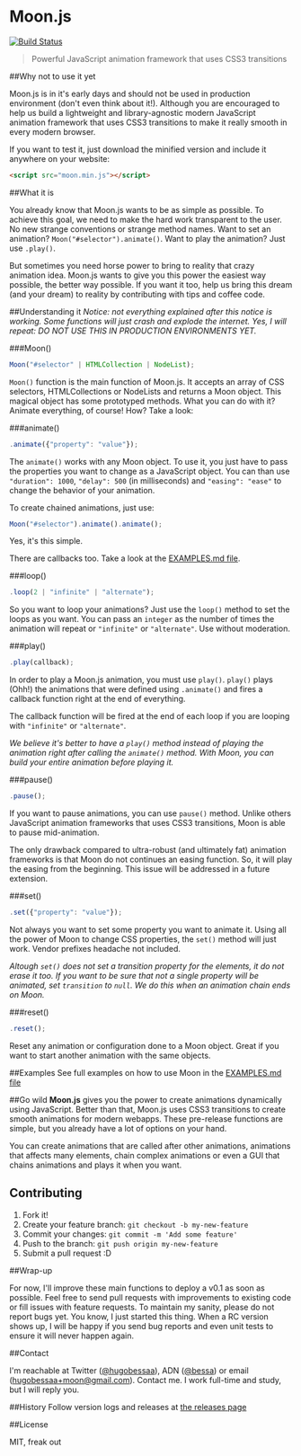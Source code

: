 Moon.js
====
[![Build Status](https://travis-ci.org/hugobessaa/moon.png?branch=master)](https://travis-ci.org/hugobessaa/moon)

> Powerful JavaScript animation framework that uses CSS3 transitions

##Why not to use it yet

Moon.js is in it's early days and should not be used in production environment (don't even think about it!). Although you are encouraged to help us build a lightweight and library-agnostic modern JavaScript animation framework that uses CSS3 transitions to make it really smooth in every modern browser.

If you want to test it, just download the minified version and include it anywhere on your website:

```html
<script src="moon.min.js"></script>
```

##What it is

You already know that Moon.js wants to be as simple as possible. To achieve this goal, we need to make the hard work transparent to the user. No new strange conventions or strange method names. Want to set an animation? `Moon("#selector").animate()`. Want to play the animation? Just use `.play()`.

But sometimes you need horse power to bring to reality that crazy animation idea. Moon.js wants to give you this power the easiest way possible, the better way possible. If you want it too, help us bring this dream (and your dream) to reality by contributing with tips and coffee code.

##Understanding it
*Notice: not everything explained after this notice is working. Some functions will just crash and explode the internet. Yes, I will repeat: DO NOT USE THIS IN PRODUCTION ENVIRONMENTS YET.*

###Moon()
```javascript
Moon("#selector" | HTMLCollection | NodeList);
```
`Moon()` function is the main function of Moon.js. It accepts an array of CSS selectors, HTMLCollections or NodeLists and returns a Moon object. This magical object has some prototyped methods. What you can do with it? Animate everything, of course! How? Take a look:

###animate()

```javascript
.animate({"property": "value"});
```

The `animate()` works with any Moon object. To use it, you just have to pass the properties you want to change as a JavaScript object. You can than use `"duration": 1000`, `"delay": 500` (in milliseconds) and `"easing": "ease"` to change the behavior of your animation.

To create chained animations, just use:
```javascript
Moon("#selector").animate().animate();
```

Yes, it's this simple.

There are callbacks too. Take a look at the [EXAMPLES.md file](https://github.com/hugobessaa/moon/blob/master/EXAMPLES.md).

###loop()

```javascript
.loop(2 | "infinite" | "alternate");
```

So you want to loop your animations? Just use the `loop()` method to set the loops as you want. You can pass an `integer` as the number of times the animation will repeat or `"infinite"` or `"alternate"`. Use without moderation.

###play()

```javascript
.play(callback);
```

In order to play a Moon.js animation, you must use `play()`. `play()` plays (Ohh!) the animations that were defined using `.animate()` and fires a callback function right at the end of everything.

The callback function will be fired at the end of each loop if you are looping with `"infinite"` or `"alternate"`.

*We believe it's better to have a `play()` method instead of playing the animation right after calling the `animate()` method. With Moon, you can build your entire animation before playing it.*

###pause()

```javascript
.pause();
```

If you want to pause animations, you can use `pause()` method. Unlike others JavaScript animation frameworks that uses CSS3 transitions, Moon is able to pause mid-animation.

The only drawback compared to ultra-robust (and ultimately fat) animation frameworks is that Moon do not continues an easing function. So, it will play the easing from the beginning. This issue will be addressed in a future extension.

###set()

```javascript
.set({"property": "value"});
```

Not always you want to set some property you want to animate it. Using all the power of Moon to change CSS properties, the `set()` method will just work. Vendor prefixes headache not included.

*Altough `set()` does not set a transition property for the elements, it do not erase it too. If you want to be sure that not a single property will be animated, set `transition` to `null`. We do this when an animation chain ends on Moon.*

###reset()

```javascript
.reset();
```

Reset any animation or configuration done to a Moon object. Great if you want to start another animation with the same objects.

##Examples
See full examples on how to use Moon in the [EXAMPLES.md file](https://github.com/hugobessaa/moon/blob/master/EXAMPLES.md)
    

##Go wild
**Moon.js** gives you the power to create animations dynamically using JavaScript. Better than that, Moon.js uses CSS3 transitions to create smooth animations for modern webapps. These pre-release functions are simple, but you already have a lot of options on your hand.

You can create animations that are called after other animations, animations that affects many elements, chain complex animations or even a GUI that chains animations and plays it when you want.

## Contributing

1. Fork it!
2. Create your feature branch: `git checkout -b my-new-feature`
3. Commit your changes: `git commit -m 'Add some feature'`
4. Push to the branch: `git push origin my-new-feature`
5. Submit a pull request :D

##Wrap-up

For now, I'll improve these main functions to deploy a v0.1 as soon as possible. Feel free to send pull requests with improvements to existing code or fill issues with feature requests. To maintain my sanity, please do not report bugs yet. You know, I just started this thing. When a RC version shows up, I will be happy if you send bug reports and even unit tests to ensure it will never happen again.

##Contact

I'm reachable at Twitter ([@hugobessaa](https://twitter.com/hugobessaa)), ADN ([@bessa](https://alpha.app.net/bessa)) or email ([hugobessaa+moon@gmail.com](mailto:hugobessaa+moon@gmail.com)). Contact me. I work full-time and study, but I will reply you.

##History
Follow version logs and releases at [the releases page](https://github.com/hugobessaa/moon/releases)

##License

MIT, freak out
